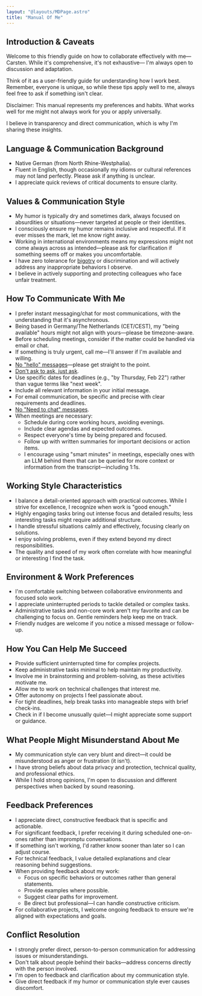 ```yaml
---
layout: "@layouts/MDPage.astro"
title: "Manual Of Me"
---
```


## Introduction & Caveats

Welcome to this friendly guide on how to collaborate effectively with me—Carsten.
While it's comprehensive, it's not exhaustive—
I'm always open to discussion and adaptation.

Think of it as a user-friendly guide for understanding how I work best.
Remember, everyone is unique, so while these tips apply well to me,
always feel free to ask if something isn't clear.

Disclaimer: This manual represents my preferences and habits.
What works well for me might not always work for you or apply universally.

I believe in transparency and direct communication,
which is why I'm sharing these insights.

## Language & Communication Background

- Native German (from North Rhine-Westphalia).
- Fluent in English,
  though occasionally my idioms or cultural references may not land perfectly.
  Please ask if anything is unclear.
- I appreciate quick reviews of critical documents to ensure clarity.

## Values & Communication Style

- My humor is typically dry and sometimes dark, always focused on absurdities or situations—never targeted at people or their identities.
- I consciously ensure my humor remains inclusive and respectful. If it ever misses the mark, let me know right away.
- Working in international environments means my expressions might not come always across as intended—please ask for clarification if something seems off or makes you uncomfortable.
- I have zero tolerance for [bigotry](https://en.wikipedia.org/wiki/Bigotry) or discrimination and will actively address any inappropriate behaviors I observe.
- I believe in actively supporting and protecting colleagues who face unfair treatment.

## How To Communicate With Me

- I prefer instant messaging/chat for most communications, with the understanding that it's asynchronous.
- Being based in Germany/The Netherlands (CET/CEST), my "being available" hours might not align with yours—please be timezone-aware.
- Before scheduling meetings, consider if the matter could be handled via email or chat.
- If something is truly urgent, call me—I'll answer if I'm available and willing.
- [No "hello" messages](https://nohello.net/)—please get straight to the point.
- [Don't ask to ask, just ask](https://dontasktoask.com/).
- Use specific dates for deadlines (e.g., "by Thursday, Feb 22") rather than vague terms like "next week".
- Include all relevant information in your initial message.
- For email communication, be specific and precise with clear requirements and deadlines.
- [No "Need to chat" messages](https://medium.com/@merrylue/5-ways-leaders-can-avoid-sending-toxic-messages-to-employees-dc015698499c).
- When meetings are necessary:
  - Schedule during core working hours, avoiding evenings.
  - Include clear agendas and expected outcomes.
  - Respect everyone's time by being prepared and focused.
  - Follow up with written summaries for important decisions or action items.
  - I encourage using "smart minutes" in meetings, especially ones with an LLM behind them that can be queried for more context or information from the transcript—including 1:1s.

## Working Style Characteristics

- I balance a detail-oriented approach with practical outcomes. While I strive for excellence, I recognize when work is "good enough."
- Highly engaging tasks bring out intense focus and detailed results; less interesting tasks might require additional structure.
- I handle stressful situations calmly and effectively, focusing clearly on solutions.
- I enjoy solving problems, even if they extend beyond my direct responsibilities.
- The quality and speed of my work often correlate with how meaningful or interesting I find the task.

## Environment & Work Preferences

- I'm comfortable switching between collaborative environments and focused solo work.
- I appreciate uninterrupted periods to tackle detailed or complex tasks.
- Administrative tasks and non-core work aren't my favorite and can be challenging to focus on. Gentle reminders help keep me on track.
- Friendly nudges are welcome if you notice a missed message or follow-up.

## How You Can Help Me Succeed

- Provide sufficient uninterrupted time for complex projects.
- Keep administrative tasks minimal to help maintain my productivity.
- Involve me in brainstorming and problem-solving, as these activities motivate me.
- Allow me to work on technical challenges that interest me.
- Offer autonomy on projects I feel passionate about.
- For tight deadlines, help break tasks into manageable steps with brief check-ins.
- Check in if I become unusually quiet—I might appreciate some support or guidance.

## What People Might Misunderstand About Me

- My communication style can very blunt and direct—it could be misunderstood as anger or frustration (it isn't).
- I have strong beliefs about data privacy and protection, technical quality, and professional ethics.
- While I hold strong opinions, I'm open to discussion and different perspectives when backed by sound reasoning.

## Feedback Preferences

- I appreciate direct, constructive feedback that is specific and actionable.
- For significant feedback, I prefer receiving it during scheduled one-on-ones rather than impromptu conversations.
- If something isn't working, I'd rather know sooner than later so I can adjust course.
- For technical feedback, I value detailed explanations and clear reasoning behind suggestions.
- When providing feedback about my work:
  - Focus on specific behaviors or outcomes rather than general statements.
  - Provide examples where possible.
  - Suggest clear paths for improvement.
  - Be direct but professional—I can handle constructive criticism.
- For collaborative projects, I welcome ongoing feedback to ensure we're aligned with expectations and goals.

## Conflict Resolution

- I strongly prefer direct, person-to-person communication for addressing issues or misunderstandings.
- Don't talk about people behind their backs—address concerns directly with the person involved.
- I'm open to feedback and clarification about my communication style.
- Give direct feedback if my humor or communication style ever causes discomfort.
